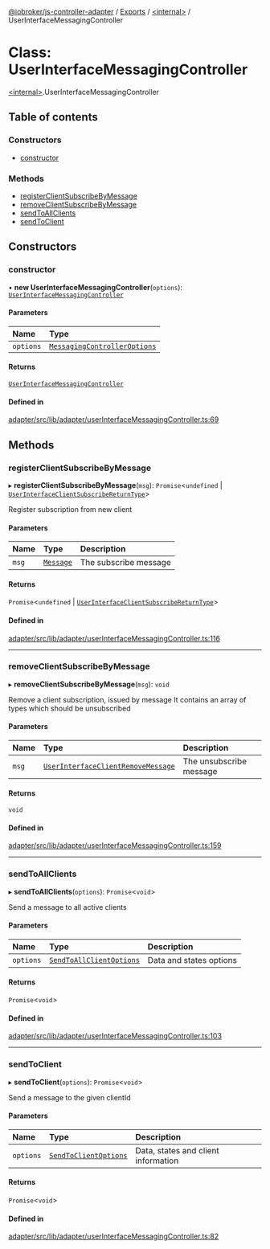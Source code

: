 [@iobroker/js-controller-adapter](../README.md) / [Exports](../modules.md) / [\<internal\>](../modules/internal_.md) / UserInterfaceMessagingController

# Class: UserInterfaceMessagingController

[\<internal\>](../modules/internal_.md).UserInterfaceMessagingController

## Table of contents

### Constructors

- [constructor](internal_.UserInterfaceMessagingController.md#constructor)

### Methods

- [registerClientSubscribeByMessage](internal_.UserInterfaceMessagingController.md#registerclientsubscribebymessage)
- [removeClientSubscribeByMessage](internal_.UserInterfaceMessagingController.md#removeclientsubscribebymessage)
- [sendToAllClients](internal_.UserInterfaceMessagingController.md#sendtoallclients)
- [sendToClient](internal_.UserInterfaceMessagingController.md#sendtoclient)

## Constructors

### constructor

• **new UserInterfaceMessagingController**(`options`): [`UserInterfaceMessagingController`](internal_.UserInterfaceMessagingController.md)

#### Parameters

| Name | Type |
| :------ | :------ |
| `options` | [`MessagingControllerOptions`](../interfaces/internal_.MessagingControllerOptions.md) |

#### Returns

[`UserInterfaceMessagingController`](internal_.UserInterfaceMessagingController.md)

#### Defined in

[adapter/src/lib/adapter/userInterfaceMessagingController.ts:69](https://github.com/ioBroker/ioBroker.js-controller/blob/ea40ee4f/packages/adapter/src/lib/adapter/userInterfaceMessagingController.ts#L69)

## Methods

### registerClientSubscribeByMessage

▸ **registerClientSubscribeByMessage**(`msg`): `Promise`\<`undefined` \| [`UserInterfaceClientSubscribeReturnType`](../interfaces/internal_.UserInterfaceClientSubscribeReturnType.md)\>

Register subscription from new client

#### Parameters

| Name | Type | Description |
| :------ | :------ | :------ |
| `msg` | [`Message`](../interfaces/internal_.Message.md) | The subscribe message |

#### Returns

`Promise`\<`undefined` \| [`UserInterfaceClientSubscribeReturnType`](../interfaces/internal_.UserInterfaceClientSubscribeReturnType.md)\>

#### Defined in

[adapter/src/lib/adapter/userInterfaceMessagingController.ts:116](https://github.com/ioBroker/ioBroker.js-controller/blob/ea40ee4f/packages/adapter/src/lib/adapter/userInterfaceMessagingController.ts#L116)

___

### removeClientSubscribeByMessage

▸ **removeClientSubscribeByMessage**(`msg`): `void`

Remove a client subscription, issued by message
It contains an array of types which should be unsubscribed

#### Parameters

| Name | Type | Description |
| :------ | :------ | :------ |
| `msg` | [`UserInterfaceClientRemoveMessage`](../modules/internal_.md#userinterfaceclientremovemessage) | The unsubscribe message |

#### Returns

`void`

#### Defined in

[adapter/src/lib/adapter/userInterfaceMessagingController.ts:159](https://github.com/ioBroker/ioBroker.js-controller/blob/ea40ee4f/packages/adapter/src/lib/adapter/userInterfaceMessagingController.ts#L159)

___

### sendToAllClients

▸ **sendToAllClients**(`options`): `Promise`\<`void`\>

Send a message to all active clients

#### Parameters

| Name | Type | Description |
| :------ | :------ | :------ |
| `options` | [`SendToAllClientOptions`](../modules/internal_.md#sendtoallclientoptions) | Data and states options |

#### Returns

`Promise`\<`void`\>

#### Defined in

[adapter/src/lib/adapter/userInterfaceMessagingController.ts:103](https://github.com/ioBroker/ioBroker.js-controller/blob/ea40ee4f/packages/adapter/src/lib/adapter/userInterfaceMessagingController.ts#L103)

___

### sendToClient

▸ **sendToClient**(`options`): `Promise`\<`void`\>

Send a message to the given clientId

#### Parameters

| Name | Type | Description |
| :------ | :------ | :------ |
| `options` | [`SendToClientOptions`](../interfaces/internal_.SendToClientOptions.md) | Data, states and client information |

#### Returns

`Promise`\<`void`\>

#### Defined in

[adapter/src/lib/adapter/userInterfaceMessagingController.ts:82](https://github.com/ioBroker/ioBroker.js-controller/blob/ea40ee4f/packages/adapter/src/lib/adapter/userInterfaceMessagingController.ts#L82)
